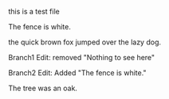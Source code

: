this is a test file

The fence is white.

the quick brown fox jumped over the lazy dog.

Branch1 Edit: removed "Nothing to see here"

Branch2 Edit: Added "The fence is white."

The tree was an oak.